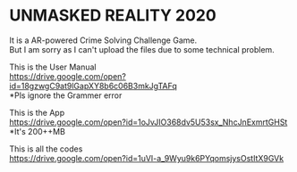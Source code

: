 # UNMASKED REALITY 2020
It is a AR-powered Crime Solving Challenge Game.\
But I am sorry as I can't upload the files due to some technical problem.

This is the User Manual\
https://drive.google.com/open?id=18gzwgC9at9lGapXY8b6c06B3mkJgTAFq  
*Pls ignore the Grammer error

This is the App\
https://drive.google.com/open?id=1oJvJIO368dv5U53sx_NhcJnExmrtGHSt  
*It's 200++MB

This is all the codes\
https://drive.google.com/open?id=1uVI-a_9Wyu9k6PYqomsjysOstItX9GVk
